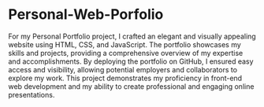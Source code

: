 # Personal-Web-Porfolio

For my Personal Portfolio project, I crafted an elegant and visually appealing website using HTML, CSS, and JavaScript. The portfolio showcases my skills and projects, providing a comprehensive overview of my expertise and accomplishments. By deploying the portfolio on GitHub, I ensured easy access and visibility, allowing potential employers and collaborators to explore my work. This project demonstrates my proficiency in front-end web development and my ability to create professional and engaging online presentations.
